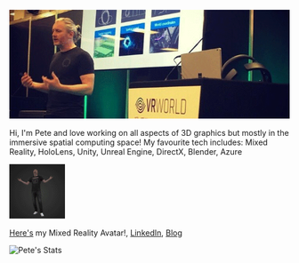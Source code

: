 ![Banner](./images/github-banner.png)

Hi, I'm Pete and love working on all aspects of 3D graphics but mostly in the immersive spatial computing space! My favourite tech includes: Mixed Reality, HoloLens, Unity, Unreal Engine, DirectX, Blender, Azure

![avatar](./images/avatar-small.png)

[Here's](https://view.dimensionstudio.co/?&fileId=Microsoft_VIP/Microsoft_VIP_shot05_take03/web/video.hcap) my Mixed Reality Avatar!, [LinkedIn](https://www.linkedin.com/in/peterdaukintis/), [Blog](https://peted.azurewebsites.net/)

![Pete's Stats](https://github-readme-stats.vercel.app/api?username=peted70&theme=dark&show_icons=true&count_private=true)

<!--
**peted70/peted70** is a ✨ _special_ ✨ repository because its `README.md` (this file) appears on your GitHub profile.

Here are some ideas to get you started:

- 🔭 I’m currently working on ...
- 🌱 I’m currently learning ...
- 👯 I’m looking to collaborate on ...
- 🤔 I’m looking for help with ...
- 💬 Ask me about ...
- 📫 How to reach me: ...
- 😄 Pronouns: ...
- ⚡ Fun fact: ...
-->
